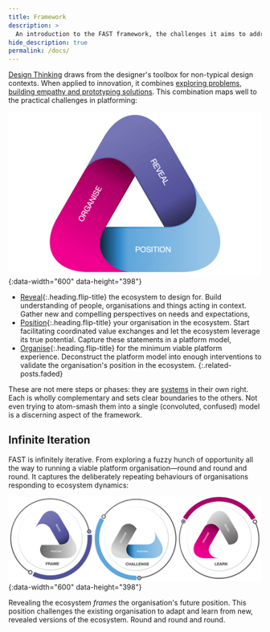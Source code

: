 ```yaml
---
title: Framework
description: >
  An introduction to the FAST framework, the challenges it aims to address and the process it applies in doing so.
hide_description: true
permalink: /docs/
---
```


[Design Thinking](https://en.wikipedia.org/wiki/Design_thinking) draws from the designer's toolbox for non-typical design contexts. When applied to innovation, it combines [exploring problems, building empathy and prototyping solutions](https://en.wikipedia.org/wiki/Design_thinking#As_a_process_for_innovation). This combination maps well to the practical challenges in platforming:

![The FAST framework](../assets/img/docs/fast-framework-tiny.png){:data-width="600" data-height="398"}

* [Reveal]{:.heading.flip-title} the ecosystem to design for. Build understanding of people, organisations and things acting in context. Gather new and compelling perspectives on needs and expectations,
* [Position]{:.heading.flip-title} your organisation in the ecosystem. Start facilitating  coordinated value exchanges and let the ecosystem leverage its true potential. Capture these statements in a platform model,
* [Organise]{:.heading.flip-title} for the minimum viable platform experience. Deconstruct the platform model into enough interventions to validate the organisation's position in the ecosystem.
{:.related-posts.faded}

These are not mere steps or phases: they are [systems](https://www.wordnik.com/words/system) in their own right. Each is wholly complementary and sets clear boundaries to the others. Not even trying to atom-smash them into a single (convoluted, confused) model is a discerning aspect of the framework. 

[reveal]: install.md
[position]: install.md
[organise]: install.md

## Infinite Iteration

FAST is infinitely iterative. From exploring a fuzzy hunch of opportunity all the way to running a viable platform organisation—round and round and round. It captures the deliberately repeating behaviours of organisations responding to ecosystem dynamics:

![The FAST framework](../assets/img/docs/fast-process-tiny.png){:data-width="600" data-height="398"}

Revealing the ecosystem *frames* the organisation's future position. This position challenges the existing organisation to adapt and learn from new, revealed versions of the ecosystem. Round and round and round. 
